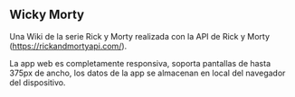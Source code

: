 ## Wicky Morty
Una Wiki de la serie Rick y Morty realizada con la API de Rick y Morty (https://rickandmortyapi.com/).

La app web es completamente responsiva, soporta pantallas de hasta 375px de ancho, los datos de la app se almacenan en local del navegador del dispositivo.

